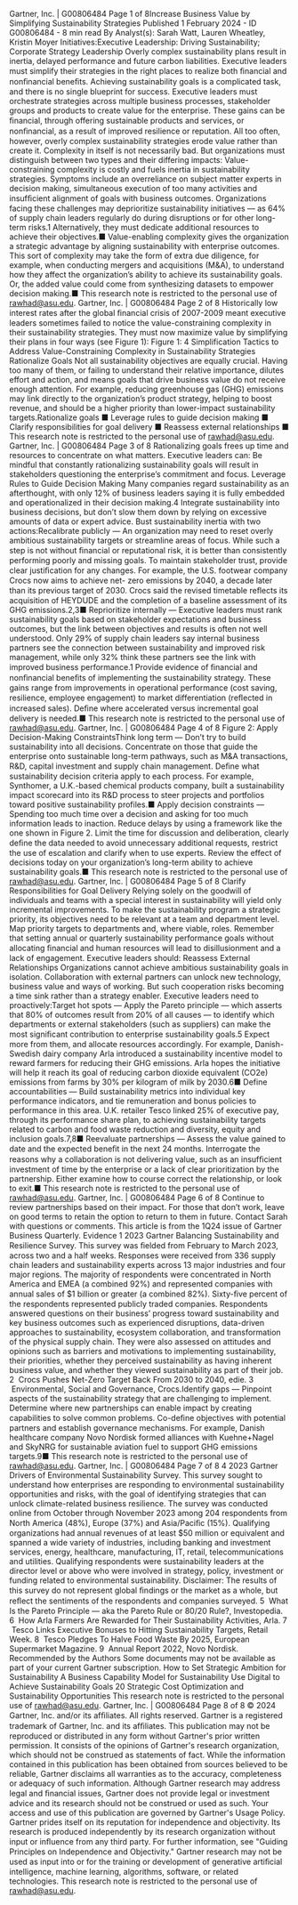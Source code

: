 Gartner, Inc. | G00806484 Page 1 of 8Increase Business Value by Simplifying
Sustainability Strategies
Published 1 February 2024 - ID G00806484 - 8 min read
By Analyst(s): Sarah Watt, Lauren Wheatley, Kristin Moyer
Initiatives:Executive Leadership: Driving Sustainability; Corporate Strategy Leadership
Overly complex sustainability plans result in inertia, delayed
performance and future carbon liabilities. Executive leaders must
simplify their strategies in the right places to realize both ﬁnancial
and nonﬁnancial beneﬁts.
Achieving sustainability goals is a complicated task, and there is no single blueprint for
success. Executive leaders must orchestrate strategies across multiple business
processes, stakeholder groups and products to create value for the enterprise. These gains
can be ﬁnancial, through offering sustainable products and services, or nonﬁnancial, as a
result of improved resilience or reputation.
All too often, however, overly complex sustainability strategies erode value rather than
create it. Complexity in itself is not necessarily bad. But organizations must distinguish
between two types and their differing impacts:
Value-constraining complexity is costly and fuels inertia in sustainability strategies.
Symptoms include an overreliance on subject matter experts in decision making,
simultaneous execution of too many activities and insufﬁcient alignment of goals
with business outcomes. Organizations facing these challenges may deprioritize
sustainability initiatives — as 64% of supply chain leaders regularly do during
disruptions or for other long-term risks.1 Alternatively, they must dedicate additional
resources to achieve their objectives.■
Value-enabling complexity gives the organization a strategic advantage by aligning
sustainability with enterprise outcomes. This sort of complexity may take the form
of extra due diligence, for example, when conducting mergers and acquisitions
(M&A), to understand how they affect the organization’s ability to achieve its
sustainability goals. Or, the added value could come from synthesizing datasets to
empower decision making.■
This research note is restricted to the personal use of rawhad@asu.edu. Gartner, Inc. | G00806484 Page 2 of 8
Historically low interest rates after the global ﬁnancial crisis of 2007-2009 meant
executive leaders sometimes failed to notice the value-constraining complexity in their
sustainability strategies. They must now maximize value by simplifying their plans in four
ways (see Figure 1):
Figure 1: 4 Simplification Tactics to Address Value-Constraining Complexity in
Sustainability Strategies
Rationalize Goals
Not all sustainability objectives are equally crucial. Having too many of them, or failing to
understand their relative importance, dilutes effort and action, and means goals that drive
business value do not receive enough attention. For example, reducing greenhouse gas
(GHG) emissions may link directly to the organization’s product strategy, helping to boost
revenue, and should be a higher priority than lower-impact sustainability targets.Rationalize goals ■
Leverage rules to guide decision making ■
Clarify responsibilities for goal delivery ■
Reassess external relationships ■
This research note is restricted to the personal use of rawhad@asu.edu. Gartner, Inc. | G00806484 Page 3 of 8
Rationalizing goals frees up time and resources to concentrate on what matters. Executive
leaders can:
Be mindful that constantly rationalizing sustainability goals will result in stakeholders
questioning the enterprise’s commitment and focus.
Leverage Rules to Guide Decision Making
Many companies regard sustainability as an afterthought, with only 12% of business
leaders saying it is fully embedded and operationalized in their decision making.4
Integrate sustainability into business decisions, but don’t slow them down by relying on
excessive amounts of data or expert advice.
Bust sustainability inertia with two actions:Recalibrate publicly — An organization may need to reset overly ambitious
sustainability targets or streamline areas of focus. While such a step is not without
ﬁnancial or reputational risk, it is better than consistently performing poorly and
missing goals. To maintain stakeholder trust, provide clear justiﬁcation for any
changes. For example, the U.S. footwear company Crocs now aims to achieve net-
zero emissions by 2040, a decade later than its previous target of 2030. Crocs said
the revised timetable reﬂects its acquisition of HEYDUDE and the completion of a
baseline assessment of its GHG emissions.2,3■
Reprioritize internally — Executive leaders must rank sustainability goals based on
stakeholder expectations and business outcomes, but the link between objectives
and results is often not well understood. Only 29% of supply chain leaders say
internal business partners see the connection between sustainability and improved
risk management, while only 32% think these partners see the link with improved
business performance.1 Provide evidence of ﬁnancial and nonﬁnancial beneﬁts of
implementing the sustainability strategy. These gains range from improvements in
operational performance (cost saving, resilience, employee engagement) to market
differentiation (reﬂected in increased sales). Deﬁne where accelerated versus
incremental goal delivery is needed.■
This research note is restricted to the personal use of rawhad@asu.edu. Gartner, Inc. | G00806484 Page 4 of 8
Figure 2: Apply Decision-Making ConstraintsThink long term — Don’t try to build sustainability into all decisions. Concentrate on
those that guide the enterprise onto sustainable long-term pathways, such as M&A
transactions, R&D, capital investment and supply chain management. Deﬁne what
sustainability decision criteria apply to each process. For example, Synthomer, a
U.K.-based chemical products company, built a sustainability impact scorecard into
its R&D process to steer projects and portfolios toward positive sustainability
profiles.■
Apply decision constraints — Spending too much time over a decision and asking
for too much information leads to inaction. Reduce delays by using a framework like
the one shown in Figure 2. Limit the time for discussion and deliberation, clearly
deﬁne the data needed to avoid unnecessary additional requests, restrict the use of
escalation and clarify when to use experts. Review the effect of decisions today on
your organization’s long-term ability to achieve sustainability goals.■
This research note is restricted to the personal use of rawhad@asu.edu. Gartner, Inc. | G00806484 Page 5 of 8
Clarify Responsibilities for Goal Delivery
Relying solely on the goodwill of individuals and teams with a special interest in
sustainability will yield only incremental improvements. To make the sustainability
program a strategic priority, its objectives need to be relevant at a team and department
level. Map priority targets to departments and, where viable, roles. Remember that setting
annual or quarterly sustainability performance goals without allocating ﬁnancial and
human resources will lead to disillusionment and a lack of engagement.
Executive leaders should:
Reassess External Relationships
Organizations cannot achieve ambitious sustainability goals in isolation. Collaboration
with external partners can unlock new technology, business value and ways of working.
But such cooperation risks becoming a time sink rather than a strategy enabler. Executive
leaders need to proactively:Target hot spots — Apply the Pareto principle — which asserts that 80% of outcomes
result from 20% of all causes — to identify which departments or external
stakeholders (such as suppliers) can make the most signiﬁcant contribution to
enterprise sustainability goals.5 Expect more from them, and allocate resources
accordingly. For example, Danish-Swedish dairy company Arla introduced a
sustainability incentive model to reward farmers for reducing their GHG emissions.
Arla hopes the initiative will help it reach its goal of reducing carbon dioxide
equivalent (CO2e) emissions from farms by 30% per kilogram of milk by 2030.6■
Define accountabilities — Build sustainability metrics into individual key
performance indicators, and tie remuneration and bonus policies to performance in
this area. U.K. retailer Tesco linked 25% of executive pay, through its performance
share plan, to achieving sustainability targets related to carbon and food waste
reduction and diversity, equity and inclusion goals.7,8■
Reevaluate partnerships — Assess the value gained to date and the expected beneﬁt
in the next 24 months. Interrogate the reasons why a collaboration is not delivering
value, such as an insufﬁcient investment of time by the enterprise or a lack of clear
prioritization by the partnership. Either examine how to course correct the
relationship, or look to exit.■
This research note is restricted to the personal use of rawhad@asu.edu. Gartner, Inc. | G00806484 Page 6 of 8
Continue to review partnerships based on their impact. For those that don’t work, leave on
good terms to retain the option to return to them in future.
Contact Sarah with questions or comments.
This article is from the 1Q24 issue of Gartner Business Quarterly.
Evidence
1 2023 Gartner Balancing Sustainability and Resilience Survey. This survey was ﬁelded
from February to March 2023, across two and a half weeks. Responses were received
from 336 supply chain leaders and sustainability experts across 13 major industries and
four major regions. The majority of respondents were concentrated in North America and
EMEA (a combined 92%) and represented companies with annual sales of $1 billion or
greater (a combined 82%). Sixty-ﬁve percent of the respondents represented publicly
traded companies. Respondents answered questions on their business’ progress toward
sustainability and key business outcomes such as experienced disruptions, data-driven
approaches to sustainability, ecosystem collaboration, and transformation of the physical
supply chain. They were also assessed on attitudes and opinions such as barriers and
motivations to implementing sustainability, their priorities, whether they perceived
sustainability as having inherent business value, and whether they viewed sustainability
as part of their job.
2  Crocs Pushes Net-Zero Target Back From 2030 to 2040, edie.
3  Environmental, Social and Governance, Crocs.Identify gaps — Pinpoint aspects of the sustainability strategy that are challenging
to implement. Determine where new partnerships can enable impact by creating
capabilities to solve common problems. Co-deﬁne objectives with potential partners
and establish governance mechanisms. For example, Danish healthcare company
Novo Nordisk formed alliances with Kuehne+Nagel and SkyNRG for sustainable
aviation fuel to support GHG emissions targets.9■
This research note is restricted to the personal use of rawhad@asu.edu. Gartner, Inc. | G00806484 Page 7 of 8
4 2023 Gartner Drivers of Environmental Sustainability Survey. This survey sought to
understand how enterprises are responding to environmental sustainability opportunities
and risks, with the goal of identifying strategies that can unlock climate-related business
resilience. The survey was conducted online from October through November 2023
among 204 respondents from North America (48%), Europe (37%) and Asia/Paciﬁc (15%).
Qualifying organizations had annual revenues of at least $50 million or equivalent and
spanned a wide variety of industries, including banking and investment services, energy,
healthcare, manufacturing, IT, retail, telecommunications and utilities. Qualifying
respondents were sustainability leaders at the director level or above who were involved in
strategy, policy, investment or funding related to environmental sustainability. Disclaimer:
The results of this survey do not represent global ﬁndings or the market as a whole, but
reﬂect the sentiments of the respondents and companies surveyed.
5  What Is the Pareto Principle — aka the Pareto Rule or 80/20 Rule?, Investopedia.
6  How Arla Farmers Are Rewarded for Their Sustainability Activities, Arla.
7  Tesco Links Executive Bonuses to Hitting Sustainability Targets, Retail Week.
8  Tesco Pledges To Halve Food Waste By 2025, European Supermarket Magazine.
9  Annual Report 2022, Novo Nordisk.
Recommended by the Authors
Some documents may not be available as part of your current Gartner subscription.
How to Set Strategic Ambition for Sustainability
A Business Capability Model for Sustainability
Use Digital to Achieve Sustainability Goals
20 Strategic Cost Optimization and Sustainability Opportunities
This research note is restricted to the personal use of rawhad@asu.edu. Gartner, Inc. | G00806484 Page 8 of 8
© 2024 Gartner, Inc. and/or its afﬁliates. All rights reserved. Gartner is a registered trademark of
Gartner, Inc. and its afﬁliates. This publication may not be reproduced or distributed in any form
without Gartner's prior written permission. It consists of the opinions of Gartner's research
organization, which should not be construed as statements of fact. While the information contained in
this publication has been obtained from sources believed to be reliable, Gartner disclaims all warranties
as to the accuracy, completeness or adequacy of such information. Although Gartner research may
address legal and ﬁnancial issues, Gartner does not provide legal or investment advice and its research
should not be construed or used as such. Your access and use of this publication are governed by
Gartner's Usage Policy. Gartner prides itself on its reputation for independence and objectivity. Its
research is produced independently by its research organization without input or inﬂuence from any
third party. For further information, see "Guiding Principles on Independence and Objectivity." Gartner
research may not be used as input into or for the training or development of generative artiﬁcial
intelligence, machine learning, algorithms, software, or related technologies.
This research note is restricted to the personal use of rawhad@asu.edu.